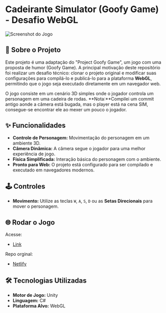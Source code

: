 # Cadeirante Simulator (Goofy Game) - Desafio WebGL

![Screenshot do Jogo](image_cf323e.png)

## 📜 Sobre o Projeto

Este projeto é uma adaptação do "Project Goofy Game", um jogo com uma proposta de humor (Goofy Game). A principal motivação deste repositório foi realizar um desafio técnico: clonar o projeto original e modificar suas configurações para compilá-lo e publicá-lo para a plataforma **WebGL**, permitindo que o jogo seja executado diretamente em um navegador web.

O jogo consiste em um cenário 3D simples onde o jogador controla um personagem em uma cadeira de rodas. **Nota:**Compilei um commit antigo aonde a câmera está bugada, mas o player está na cena SIM, consegue-se encontrar ele ao mexer um pouco o jogador.

## ✨ Funcionalidades

* **Controle de Personagem:** Movimentação do personagem em um ambiente 3D.
* **Câmera Dinâmica:** A câmera segue o jogador para uma melhor experiência de jogo.
* **Física Simplificada:** Interação básica do personagem com o ambiente.
* **Pronto para Web:** O projeto está configurado para ser compilado e executado em navegadores modernos.

## 🕹️ Controles

* **Movimento:** Utilize as teclas `W`, `A`, `S`, `D` ou as **Setas Direcionais** para mover o personagem.



## 🌐 Rodar o Jogo

Acesse:




* [Link](https://play.unity.com/en/games/6e8dbc5b-f1bd-46a1-b1da-f2094e262fe2/build)


Repo orginal:

* [Netlify](https://github.com/Spet001/Project-Goofy-Game-)


## 🛠️ Tecnologias Utilizadas

* **Motor de Jogo:** Unity
* **Linguagem:** C#
* **Plataforma Alvo:** WebGL